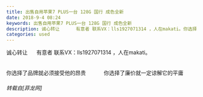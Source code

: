 ```yaml
---
title: 出售自用苹果7 PLUS一台 128G 国行 成色全新
date: 2018-9-4 08:24
keywords: 出售自用苹果7 PLUS一台 128G 国行 成色全新
description: 诚心转让      有意者 联系VX：lls1927071314 ，人在makati。你选择了品牌就必须接受他的昂贵            你选择了廉价就一定谅解它的平庸
categories: used
---
```

<td class="t_f" id="postmessage_1722680">

诚心转让      有意者 联系VX：lls1927071314 ，人在makati。<br/>
<br/>
<br/>
你选择了品牌就必须接受他的昂贵            你选择了廉价就一定谅解它的平庸</td>
###### 转载自[菲龙网]